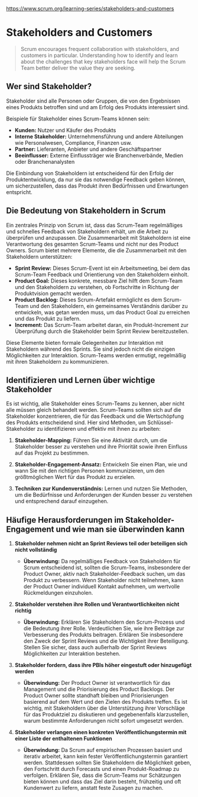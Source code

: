 https://www.scrum.org/learning-series/stakeholders-and-customers
# Stakeholders and Customers

>Scrum encourages frequent collaboration with stakeholders, and customers in particular. Understanding how to identify and learn about the challenges that key stakeholders face will help the Scrum Team better deliver the value they are seeking.

## **Wer sind Stakeholder?**

Stakeholder sind alle Personen oder Gruppen, die von den Ergebnissen eines Produkts betroffen sind und am Erfolg des Produkts interessiert sind. 

Beispiele für Stakeholder eines Scrum-Teams können sein:

- **Kunden:** Nutzer und Käufer des Produkts
- **Interne Stakeholder:** Unternehmensführung und andere Abteilungen wie Personalwesen, Compliance, Finanzen usw.
- **Partner:** Lieferanten, Anbieter und andere Geschäftspartner
- **Beeinflusser:** Externe Einflussträger wie Branchenverbände, Medien oder Branchenanalysten

Die Einbindung von Stakeholdern ist entscheidend für den Erfolg der Produktentwicklung, da nur sie das notwendige Feedback geben können, um sicherzustellen, dass das Produkt ihren Bedürfnissen und Erwartungen entspricht.

## **Die Bedeutung von Stakeholdern in Scrum**

Ein zentrales Prinzip von Scrum ist, dass das Scrum-Team regelmäßiges und schnelles Feedback von Stakeholdern erhält, um die Arbeit zu überprüfen und anzupassen. Die Zusammenarbeit mit Stakeholdern ist eine Verantwortung des gesamten Scrum-Teams und nicht nur des Product Owners. Scrum bietet mehrere Elemente, die die Zusammenarbeit mit den Stakeholdern unterstützen:

- **Sprint Review:** Dieses Scrum-Event ist ein Arbeitsmeeting, bei dem das Scrum-Team Feedback und Orientierung von den Stakeholdern einholt.
- **Product Goal:** Dieses konkrete, messbare Ziel hilft dem Scrum-Team und den Stakeholdern zu verstehen, ob Fortschritte in Richtung der Produktvision gemacht werden.
- **Product Backlog:** Dieses Scrum-Artefakt ermöglicht es dem Scrum-Team und den Stakeholdern, ein gemeinsames Verständnis darüber zu entwickeln, was getan werden muss, um das Product Goal zu erreichen und das Produkt zu liefern.
- **Increment:** Das Scrum-Team arbeitet daran, ein Produkt-Increment zur Überprüfung durch die Stakeholder beim Sprint Review bereitzustellen.

Diese Elemente bieten formale Gelegenheiten zur Interaktion mit Stakeholdern während des Sprints. Sie sind jedoch nicht die einzigen Möglichkeiten zur Interaktion. Scrum-Teams werden ermutigt, regelmäßig mit ihren Stakeholdern zu kommunizieren.

## **Identifizieren und Lernen über wichtige Stakeholder**

Es ist wichtig, alle Stakeholder eines Scrum-Teams zu kennen, aber nicht alle müssen gleich behandelt werden. Scrum-Teams sollten sich auf die Stakeholder konzentrieren, die für das Feedback und die Wertschöpfung des Produkts entscheidend sind. Hier sind Methoden, um Schlüssel-Stakeholder zu identifizieren und effektiv mit ihnen zu arbeiten:

1. **Stakeholder-Mapping:** Führen Sie eine Aktivität durch, um die Stakeholder besser zu verstehen und ihre Priorität sowie ihren Einfluss auf das Projekt zu bestimmen.

2. **Stakeholder-Engagement-Ansatz:** Entwickeln Sie einen Plan, wie und wann Sie mit den richtigen Personen kommunizieren, um den größtmöglichen Wert für das Produkt zu erzielen.

3. **Techniken zur Kundenverständnis:** Lernen und nutzen Sie Methoden, um die Bedürfnisse und Anforderungen der Kunden besser zu verstehen und entsprechend darauf einzugehen.

## **Häufige Herausforderungen im Stakeholder-Engagement und wie man sie überwinden kann**

1. **Stakeholder nehmen nicht an Sprint Reviews teil oder beteiligen sich nicht vollständig**
   - **Überwindung:** Da regelmäßiges Feedback von Stakeholdern für Scrum entscheidend ist, sollten die Scrum-Teams, insbesondere der Product Owner, aktiv nach Stakeholder-Feedback suchen, um das Produkt zu verbessern. Wenn Stakeholder nicht teilnehmen, kann der Product Owner individuell Kontakt aufnehmen, um wertvolle Rückmeldungen einzuholen.

2. **Stakeholder verstehen ihre Rollen und Verantwortlichkeiten nicht richtig**
   - **Überwindung:** Erklären Sie Stakeholdern den Scrum-Prozess und die Bedeutung ihrer Rolle. Verdeutlichen Sie, wie ihre Beiträge zur Verbesserung des Produkts beitragen. Erklären Sie insbesondere den Zweck der Sprint Reviews und die Wichtigkeit ihrer Beteiligung. Stellen Sie sicher, dass auch außerhalb der Sprint Reviews Möglichkeiten zur Interaktion bestehen.

3. **Stakeholder fordern, dass ihre PBIs höher eingestuft oder hinzugefügt werden**
   - **Überwindung:** Der Product Owner ist verantwortlich für das Management und die Priorisierung des Product Backlogs. Der Product Owner sollte standhaft bleiben und Priorisierungen basierend auf dem Wert und den Zielen des Produkts treffen. Es ist wichtig, mit Stakeholdern über die Unterstützung ihrer Vorschläge für das Produktziel zu diskutieren und gegebenenfalls klarzustellen, warum bestimmte Anforderungen nicht sofort umgesetzt werden.

4. **Stakeholder verlangen einen konkreten Veröffentlichungstermin mit einer Liste der enthaltenen Funktionen**
   - **Überwindung:** Da Scrum auf empirischen Prozessen basiert und iterativ arbeitet, kann kein fester Veröffentlichungstermin garantiert werden. Stattdessen sollten Sie Stakeholdern die Möglichkeit geben, den Fortschritt durch Forecasts und einen Produkt-Roadmap zu verfolgen. Erklären Sie, dass die Scrum-Teams nur Schätzungen bieten können und dass das Ziel darin besteht, frühzeitig und oft Kundenwert zu liefern, anstatt feste Zusagen zu machen.